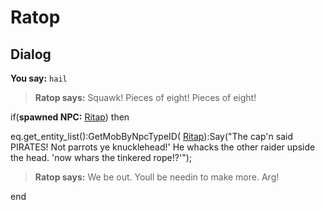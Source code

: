 # Ratop
## Dialog

**You say:** `hail`



>**Ratop says:** Squawk! Pieces of eight! Pieces of eight!


if(**spawned NPC:**  [Ritap](/npc/110053)) then



eq.get_entity_list():GetMobByNpcTypeID( [Ritap](/npc/110053)):Say("The cap'n said PIRATES! Not parrots ye knucklehead!' He whacks the other raider upside the head. 'now whars the tinkered rope!?'");



>**Ratop says:** We be out.  Youll be needin to make more. Arg!

end